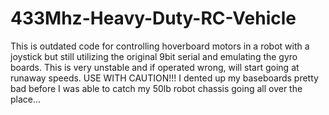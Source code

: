 # 433Mhz-Heavy-Duty-RC-Vehicle

This is outdated code for controlling hoverboard motors in a robot with a joystick but still utilizing 
the original 9bit serial and emulating the gyro boards. 
This is very unstable and if operated wrong, will start going at runaway speeds. USE WITH CAUTION!!! 
I dented up my baseboards pretty bad before I was able to catch my 50lb robot chassis going all over the place...
